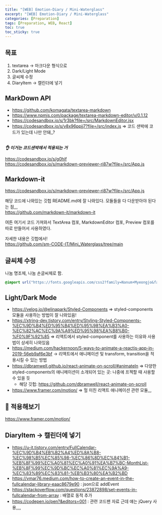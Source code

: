 ```yaml
---
title: "[WEB] Emotion-Diary / Mini-Waterglass"
excerpt: "[WEB] Emotion-Diary / Mini-Waterglass"
categories: [Preparation]
tags: [Preparation, WEB, React]
toc: true
toc_sticky: true
---
```


## 목표

1. textarea -> 마크다운 형식으로
2. Dark/Light Mode
3. 글씨체 수정
4. DiaryItem -> 캘린더에 넣기

## MarkDown API

- <https://github.com/komagata/textarea-markdown>
- <https://www.npmjs.com/package/textarea-markdown-editor/v/0.1.12>
- <https://codesandbox.io/s/1r3bk?file=/src/MarkdownEditor.jsx>
- <https://codesandbox.io/s/v8x96ppjj7?file=/src/index.js> => 코드 샌박에 코드가 있는데 나만 안돼,,? <br>
  <br>

**_👌 이거는 코드샌박에서 적용되는 거_** <br>

<https://codesandbox.io/s/g0hif> <br>
<https://codesandbox.io/s/markdown-previewer-ri87w?file=/src/App.js>

## Markdown-it

<https://codesandbox.io/s/markdown-previewer-ri87w?file=/src/App.js> <br>

해당 코드에 나와있는 깃헙 README.md에 잘 나와있다. 모듈들을 다 다운받아야 된다는 점,,,<br>
<https://github.com/markdown-it/markdown-it>
<br>

여튼 여기서 코드 가져와서 TextArea 컴포, MarkdownEditor 컴포, Preview 컴포를 따로 만들어서 사용하였다.
<br>

자세한 내용은 깃헙에서!
<br>
<https://github.com/sm-CODE-IT/Mini_Waterglass/tree/main>

## 글씨체 수정

나눔 명조체, 나눔 손글씨체로 함.
<br>

```css
@import url("https://fonts.googleapis.com/css2?family=Nanum+Myeongjo&family=Nanum+Pen+Script&display=swap");
```

## Light/Dark Mode

- <https://velog.io/@elinapark/Styled-Components> => styled-components 모듈을 사용하는 방법이 잘 나와있음!
- <https://xtring-dev.tistory.com/entry/Styling-Styled-Components-%EC%9D%B4%ED%95%B4%ED%95%98%EA%B3%A0-%EC%82%AC%EC%9A%A9%ED%95%98%EA%B8%B0-%F0%9F%92%85> => 리액트에서 styled-component를 사용하는 이유와 사용법이 상세히 나와있음
- <https://medium.com/hackernoon/5-ways-to-animate-a-reactjs-app-in-2019-56eb9af6e3bf> -> 리액트에서 애니메이션 및 transform, transition을 적용시킬 수 있는 방법
- <https://dbramwell.github.io/react-animate-on-scroll/#animateIn> => 다양한 styled-components의 애니메이션이 소개되어 있는 곳: 나중에 프젝할 때 사용할 수 있을 듯
  - 해당 깃헙: <https://github.com/dbramwell/react-animate-on-scroll>
- <https://www.framer.com/motion/> => 헐 미친 리액트 애니메이션 관련 모듈,,,

## 🌟 적용해보기

<https://www.framer.com/motion/>

## DiaryItem -> 캘린더에 넣기

- <https://u-it.tistory.com/entry/FullCalendar-%EC%9D%B4%EB%B2%A4%ED%8A%B8-%EC%98%B5%EC%85%98-%EC%86%8D%EC%84%B1-%EB%8F%99%EC%A0%81%EC%A0%91%EA%B7%BC-MonthList-%EB%8F%99%EC%9D%BC%EC%A0%81%EC%9A%A9-%EC%83%89%EC%83%81-%EB%B3%80%EA%B2%BD>
- <https://vmar76.medium.com/how-to-create-an-event-in-the-fullcalendar-library-eaac8679e90> : json으로 addEvent
- <https://stackoverflow.com/questions/23872898/set-events-in-fullcalendar-from-array> : 배열로 동적 추가
- <https://codepen.io/pen?&editors=001> : 관련 코드팬 자료 근데 얘는 jQuery 사용,,,,
